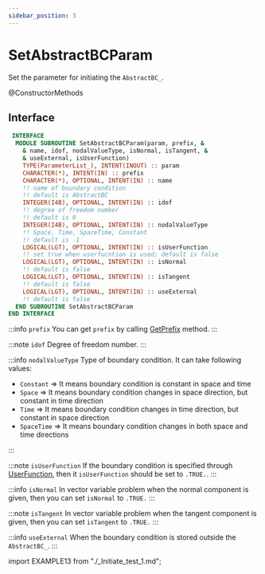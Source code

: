```yaml
---
sidebar_position: 3
---
```


# SetAbstractBCParam

Set the parameter for initiating the `AbstractBC_`.

<span class="badge badge--secondary"> @ConstructorMethods </span>

## Interface

<Tabs>
<TabItem value="interface" label="܀ Interface" default>

```fortran
 INTERFACE
  MODULE SUBROUTINE SetAbstractBCParam(param, prefix, &
    & name, idof, nodalValueType, isNormal, isTangent, &
    & useExternal, isUserFunction)
    TYPE(ParameterList_), INTENT(INOUT) :: param
    CHARACTER(*), INTENT(IN) :: prefix
    CHARACTER(*), OPTIONAL, INTENT(IN) :: name
    !! name of boundary condition
    !! default is AbstractBC
    INTEGER(I4B), OPTIONAL, INTENT(IN) :: idof
    !! degree of freedom number
    !! default is 0
    INTEGER(I4B), OPTIONAL, INTENT(IN) :: nodalValueType
    !! Space, Time, SpaceTime, Constant
    !! default is -1
    LOGICAL(LGT), OPTIONAL, INTENT(IN) :: isUserFunction
    !! set true when userfucntion is used; default is false
    LOGICAL(LGT), OPTIONAL, INTENT(IN) :: isNormal
    !! default is false
    LOGICAL(LGT), OPTIONAL, INTENT(IN) :: isTangent
    !! default is false
    LOGICAL(LGT), OPTIONAL, INTENT(IN) :: useExternal
    !! default is false
  END SUBROUTINE SetAbstractBCParam
END INTERFACE
```

:::info `prefix`
You can get `prefix` by calling [GetPrefix](./GetPrefix.md) method.
:::

:::note `idof`
Degree of freedom number.
:::

:::info `nodalValueType`
Type of boundary condition. It can take following values:

- `Constant` => It means boundary condition is constant in space and time
- `Space` => It means boundary condition changes in space direction, but constant in time direction
- `Time` => It means boundary condition changes in time direction, but constant in space direction
- `SpaceTime` => It means boundary condition changes in both space and time directions

:::

:::note `isUserFunction`
If the boundary condition is specified through [UserFunction](../UserFunction/UserFunction_.md), then it `isUserFunction` should be set to `.TRUE.`.
:::

:::info `isNormal`
In vector variable problem when the normal component is given, then you can set `isNormal` to `.TRUE.`
:::

:::note `isTangent`
In vector variable problem when the tangent component is given, then you can set `isTangent` to `.TRUE.`
:::

:::info `useExternal`
When the boundary condition is stored outside the `AbstractBC_`.
:::

</TabItem>

<TabItem value="example" label= "܀ See example">

import EXAMPLE13 from "./_Initiate_test_1.md";

<EXAMPLE13 />

</TabItem>

<TabItem value="close" label="↢ ">

</TabItem>
</Tabs>
